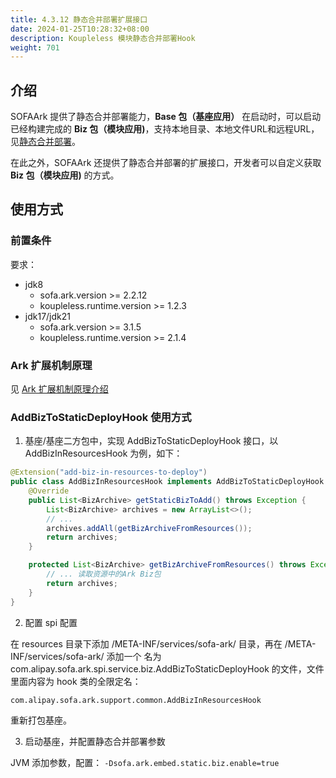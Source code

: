 ```yaml
---
title: 4.3.12 静态合并部署扩展接口
date: 2024-01-25T10:28:32+08:00
description: Koupleless 模块静态合并部署Hook
weight: 701
---
```


## 介绍

SOFAArk 提供了静态合并部署能力，**Base 包（基座应用）** 在启动时，可以启动已经构建完成的 **Biz 包（模块应用)**，支持本地目录、本地文件URL和远程URL，见[静态合并部署](./static-merge-deployment.md)。

在此之外，SOFAArk 还提供了静态合并部署的扩展接口，开发者可以自定义获取 **Biz 包（模块应用)** 的方式。

## 使用方式

### 前置条件

要求：
- jdk8
  - sofa.ark.version >= 2.2.12
  - koupleless.runtime.version >= 1.2.3
- jdk17/jdk21
  - sofa.ark.version >= 3.1.5
  - koupleless.runtime.version >= 2.1.4

### Ark 扩展机制原理

见 [Ark 扩展机制原理介绍](https://www.sofastack.tech/projects/sofa-boot/sofa-ark-ark-extension/)

### AddBizToStaticDeployHook 使用方式

1.  基座/基座二方包中，实现 AddBizToStaticDeployHook 接口，以 AddBizInResourcesHook 为例，如下：
```java
@Extension("add-biz-in-resources-to-deploy")
public class AddBizInResourcesHook implements AddBizToStaticDeployHook {
    @Override
    public List<BizArchive> getStaticBizToAdd() throws Exception {
        List<BizArchive> archives = new ArrayList<>();
        // ...
        archives.addAll(getBizArchiveFromResources());
        return archives;
    }

    protected List<BizArchive> getBizArchiveFromResources() throws Exception {
        // ... 读取资源中的Ark Biz包
        return archives;
    }
}
```

2. 配置 spi 配置

在 resources 目录下添加 /META-INF/services/sofa-ark/ 目录，再在 /META-INF/services/sofa-ark/ 添加一个 名为 com.alipay.sofa.ark.spi.service.biz.AddBizToStaticDeployHook 的文件，文件里面内容为 hook 类的全限定名：
```text
com.alipay.sofa.ark.support.common.AddBizInResourcesHook
```

重新打包基座。

3. 启动基座，并配置静态合并部署参数

JVM 添加参数，配置： `-Dsofa.ark.embed.static.biz.enable=true`
